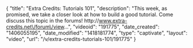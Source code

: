 {
    "title": "Extra Credits: Tutorials 101",
    "description": "This week, as promised, we take a closer look at how to build a good tutorial. Come discuss this topic in the forums! http:\/\/www.extra-credits.net\/forum\/view...",
    "videoid": "191775",
    "date_created": "1406055195",
    "date_modified": "1418181774",
    "type": "captivate",
    "layout": "video",
    "url": "\/v\/extra-credits-tutorials-101\/191775"
}